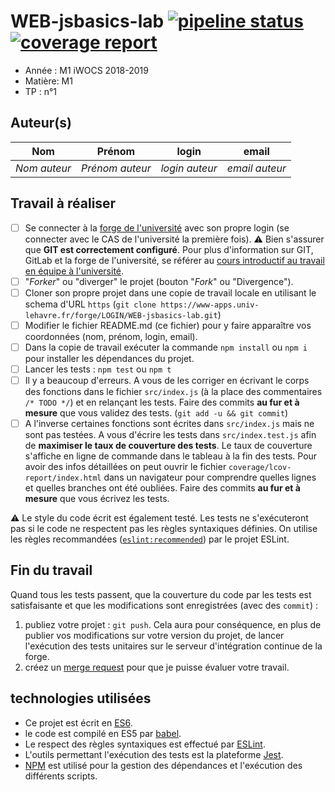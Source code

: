 # WEB-jsbasics-lab [![pipeline status](https://www-apps.univ-lehavre.fr/forge/2018-2019-M1/WEB-jsbasics-lab/badges/master/pipeline.svg)](https://www-apps.univ-lehavre.fr/forge/2018-2019-M1/WEB-jsbasics-lab/commits/master)  [![coverage report](https://www-apps.univ-lehavre.fr/forge/2018-2019-M1/WEB-jsbasics-lab/badges/master/coverage.svg)](https://www-apps.univ-lehavre.fr/forge/2018-2019-M1/WEB-jsbasics-lab/commits/master)

- Année : M1 iWOCS 2018-2019
- Matière: M1
- TP : n°1

## Auteur(s)

|Nom|Prénom|login|email|
|--|--|--|--|
| *Nom auteur* | *Prénom auteur*| *login auteur* | *email auteur* |

## Travail à réaliser

- [ ] Se connecter à la [forge de l'université](https://www-apps.univ-lehavre.fr/forge) avec son propre login (se connecter avec le CAS de l'université la première fois). :warning: Bien s'assurer que **GIT est correctement configuré**. Pour plus d'information sur GIT, GitLab et la forge de l'université, se référer au [cours introductif au travail en équipe à l'université](https://pigne.org/teaching/general/lecture/Gestion-de-version-travail-en-equipe).
- [ ] "*Forker*" ou "diverger" le projet (bouton "*Fork*" ou "Divergence").
- [ ] Cloner son propre projet dans une copie de travail locale en utilisant le schema d'URL `https` (`git clone https://www-apps.univ-lehavre.fr/forge/LOGIN/WEB-jsbasics-lab.git`)
- [ ] Modifier le fichier README.md (ce fichier) pour y faire apparaître vos coordonnées (nom, prénom, login, email).
- [ ] Dans la copie de travail exécuter la commande `npm install` ou `npm i` pour installer les dépendances du projet.
- [ ] Lancer les tests : `npm test` ou `npm t`
- [ ] Il y a beaucoup d'erreurs. A vous de les corriger en écrivant le corps des fonctions dans le fichier `src/index.js` (à la place des commentaires `/* TODO */`) et en relançant les tests. Faire des commits **au fur et à mesure** que vous validez des tests. (`git add -u && git commit`)
- [ ] A l'inverse certaines fonctions sont écrites dans `src/index.js` mais ne sont pas testées. A vous d'écrire les tests dans `src/index.test.js` afin de **maximiser le taux de couverture des tests**. Le taux de couverture s'affiche en ligne de commande dans le tableau à la fin des tests. Pour avoir des infos détaillées on peut ouvrir le fichier `coverage/lcov-report/index.html` dans un navigateur pour comprendre quelles lignes et quelles branches ont été oubliées. Faire des commits **au fur et à mesure** que vous écrivez les tests.

:warning: Le style du code écrit est également testé. Les tests ne s'exécuteront pas si le code ne respectent pas les règles syntaxiques définies. On utilise les règles recommandées ([`eslint:recommended`](https://eslint.org/docs/rules/)) par le projet ESLint.

## Fin du travail

Quand tous les tests passent, que la couverture du code par les tests est satisfaisante et que les modifications sont enregistrées (avec des `commit`) :

1. publiez votre projet : `git push`. Cela aura pour conséquence, en plus de publier vos modifications sur votre version du projet, de lancer l'exécution des tests unitaires sur le serveur d'intégration continue de la forge.
2. créez un [merge request](https://docs.gitlab.com/ee/gitlab-basics/add-merge-request.html) pour que je puisse évaluer votre travail.

## technologies utilisées

- Ce projet est écrit en [ES6](http://www.ecma-international.org/ecma-262/6.0/index.html).
- le code est compilé en ES5 par [babel](https://babeljs.io/).
- Le respect des règles syntaxiques est effectué par [ESLint](https://eslint.org/).
- L'outils permettant l'exécution des tests est la plateforme [Jest](http://facebook.github.io/jest/).
- [NPM](https://www.npmjs.com/) est utilisé pour la gestion des dépendances et l'exécution des différents scripts.

